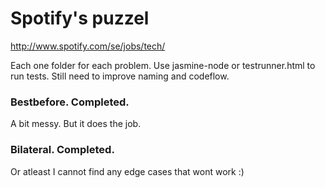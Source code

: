 Spotify's puzzel
=====================
http://www.spotify.com/se/jobs/tech/

Each one folder for each problem.
Use jasmine-node or testrunner.html to run tests.
Still need to improve naming and codeflow.

### Bestbefore. Completed.
A bit messy. But it does the job.

### Bilateral. Completed. 
Or atleast I cannot find any edge cases that wont work :)